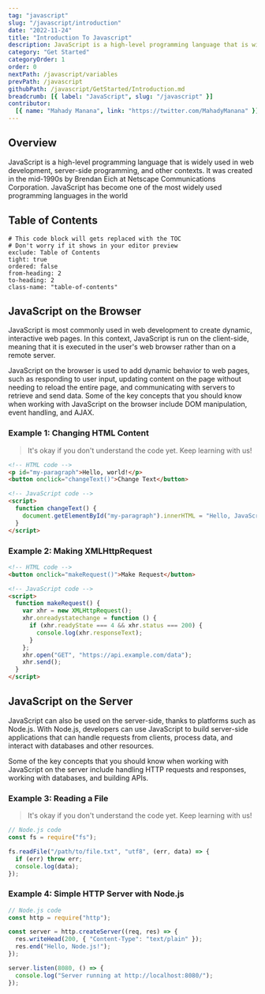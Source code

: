 ```yaml
---
tag: "javascript"
slug: "/javascript/introduction"
date: "2022-11-24"
title: "Introduction To Javascript"
description: JavaScript is a high-level programming language that is widely used in web development, server-side programming, and other contexts.
category: "Get Started"
categoryOrder: 1
order: 0
nextPath: /javascript/variables
prevPath: /javascript
githubPath: /javascript/GetStarted/Introduction.md
breadcrumb: [{ label: "JavaScript", slug: "/javascript" }]
contributor:
  [{ name: "Mahady Manana", link: "https://twitter.com/MahadyManana" }]
---
```


## Overview

JavaScript is a high-level programming language that is widely used in web development, server-side programming, and other contexts. It was created in the mid-1990s by Brendan Eich at Netscape Communications Corporation. JavaScript has become one of the most widely used programming languages in the world

## Table of Contents

```toc
# This code block will gets replaced with the TOC
# Don't worry if it shows in your editor preview
exclude: Table of Contents
tight: true
ordered: false
from-heading: 2
to-heading: 2
class-name: "table-of-contents"
```

## JavaScript on the Browser

JavaScript is most commonly used in web development to create dynamic, interactive web pages. In this context, JavaScript is run on the client-side, meaning that it is executed in the user's web browser rather than on a remote server.

JavaScript on the browser is used to add dynamic behavior to web pages, such as responding to user input, updating content on the page without needing to reload the entire page, and communicating with servers to retrieve and send data. Some of the key concepts that you should know when working with JavaScript on the browser include DOM manipulation, event handling, and AJAX.

### Example 1: Changing HTML Content

> It's okay if you don't understand the code yet. Keep learning with us!

```html
<!-- HTML code -->
<p id="my-paragraph">Hello, world!</p>
<button onclick="changeText()">Change Text</button>

<!-- JavaScript code -->
<script>
  function changeText() {
    document.getElementById("my-paragraph").innerHTML = "Hello, JavaScript!";
  }
</script>
```

### Example 2: Making XMLHttpRequest

```html
<!-- HTML code -->
<button onclick="makeRequest()">Make Request</button>

<!-- JavaScript code -->
<script>
  function makeRequest() {
    var xhr = new XMLHttpRequest();
    xhr.onreadystatechange = function () {
      if (xhr.readyState === 4 && xhr.status === 200) {
        console.log(xhr.responseText);
      }
    };
    xhr.open("GET", "https://api.example.com/data");
    xhr.send();
  }
</script>
```

## JavaScript on the Server

JavaScript can also be used on the server-side, thanks to platforms such as Node.js. With Node.js, developers can use JavaScript to build server-side applications that can handle requests from clients, process data, and interact with databases and other resources.

Some of the key concepts that you should know when working with JavaScript on the server include handling HTTP requests and responses, working with databases, and building APIs.

### Example 3: Reading a File

> It's okay if you don't understand the code yet. Keep learning with us!

```javascript
// Node.js code
const fs = require("fs");

fs.readFile("/path/to/file.txt", "utf8", (err, data) => {
  if (err) throw err;
  console.log(data);
});
```

### Example 4: Simple HTTP Server with Node.js

```javascript
// Node.js code
const http = require("http");

const server = http.createServer((req, res) => {
  res.writeHead(200, { "Content-Type": "text/plain" });
  res.end("Hello, Node.js!");
});

server.listen(8080, () => {
  console.log("Server running at http://localhost:8080/");
});
```
